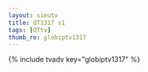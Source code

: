 ```yaml
--- 
layout: sieutv
title: QT1317 s1
tags: [QTtv]
thumb_re: globiptv1317
---
```

{% include tvadv key="globiptv1317" %} 
